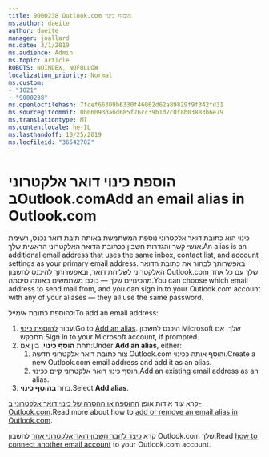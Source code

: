 ```yaml
---
title: 9000238 Outlook.com מוסיף כינוי
ms.author: daeite
author: daeite
manager: joallard
ms.date: 3/1/2019
ms.audience: Admin
ms.topic: article
ROBOTS: NOINDEX, NOFOLLOW
localization_priority: Normal
ms.custom:
- "1821"
- "9000238"
ms.openlocfilehash: 7fcef66309b6330f46062d62a89829f9f342fd31
ms.sourcegitcommit: 0b06093dabd685f76cc39b1d7c0f8b03883b6e79
ms.translationtype: MT
ms.contentlocale: he-IL
ms.lasthandoff: 10/25/2019
ms.locfileid: "36542702"
---
```

# <a name="add-an-email-alias-in-outlookcom"></a><span data-ttu-id="9df65-102">הוספת כינוי דואר אלקטרוני בOutlook.com</span><span class="sxs-lookup"><span data-stu-id="9df65-102">Add an email alias in Outlook.com</span></span>

<span data-ttu-id="9df65-103">כינוי הוא כתובת דואר אלקטרוני נוספת המשתמשת באותה תיבת דואר נכנס, רשימת אנשי קשר והגדרות חשבון ככתובת הדואר האלקטרוני הראשית שלך.</span><span class="sxs-lookup"><span data-stu-id="9df65-103">An alias is an additional email address that uses the same inbox, contact list, and account settings as your primary email address.</span></span> <span data-ttu-id="9df65-104">באפשרותך לבחור את כתובת הדואר האלקטרוני לשליחת דואר, ובאפשרותך להיכנס לחשבון Outlook.com שלך עם כל אחד מהכינויים שלך — כולם משתמשים באותה סיסמה.</span><span class="sxs-lookup"><span data-stu-id="9df65-104">You can choose which email address to send mail from, and you can sign in to your Outlook.com account with any of your aliases — they all use the same password.</span></span>

<span data-ttu-id="9df65-105">להוספת כתובת אימייל:</span><span class="sxs-lookup"><span data-stu-id="9df65-105">To add an email address:</span></span>

1. <span data-ttu-id="9df65-106">עבור [להוספת כינוי](https://go.microsoft.com/fwlink/p/?linkid=864833).</span><span class="sxs-lookup"><span data-stu-id="9df65-106">Go to [Add an alias](https://go.microsoft.com/fwlink/p/?linkid=864833).</span></span> <span data-ttu-id="9df65-107">היכנס לחשבון Microsoft שלך, אם תתבקש.</span><span class="sxs-lookup"><span data-stu-id="9df65-107">Sign in to your Microsoft account, if prompted.</span></span>
2. <span data-ttu-id="9df65-108">תחת **הוסף כינוי**, בין אם:</span><span class="sxs-lookup"><span data-stu-id="9df65-108">Under **Add an alias**, either:</span></span>
    1. <span data-ttu-id="9df65-109">צור כתובת דואר אלקטרוני חדשה Outlook.com והוסף אותה ככינוי.</span><span class="sxs-lookup"><span data-stu-id="9df65-109">Create a new Outlook.com email address and add it as an alias.</span></span>
    2. <span data-ttu-id="9df65-110">הוסף כינוי דואר אלקטרוני קיים ככינוי.</span><span class="sxs-lookup"><span data-stu-id="9df65-110">Add an existing email address as an alias.</span></span>
3. <span data-ttu-id="9df65-111">בחר **בהוסף כינוי**.</span><span class="sxs-lookup"><span data-stu-id="9df65-111">Select **Add alias**.</span></span>

<span data-ttu-id="9df65-112">קרא עוד אודות אופן [ההוספה או ההסרה של כינוי דואר אלקטרוני ב-Outlook.com](https://support.office.com/article/459b1989-356d-40fa-a689-8f285b13f1f2?wt.mc_id=Office_Outlook_com_Alchemy).</span><span class="sxs-lookup"><span data-stu-id="9df65-112">Read more about how to [add or remove an email alias in Outlook.com](https://support.office.com/article/459b1989-356d-40fa-a689-8f285b13f1f2?wt.mc_id=Office_Outlook_com_Alchemy).</span></span>  

<span data-ttu-id="9df65-113">קרא [כיצד לחבר חשבון דואר אלקטרוני אחר](https://support.office.com/article/c5224df4-5885-4e79-91ba-523aa743f0ba?wt.mc_id=Office_Outlook_com_Alchemy) לחשבון Outlook.com שלך.</span><span class="sxs-lookup"><span data-stu-id="9df65-113">Read [how to connect another email account](https://support.office.com/article/c5224df4-5885-4e79-91ba-523aa743f0ba?wt.mc_id=Office_Outlook_com_Alchemy) to your Outlook.com account.</span></span>
